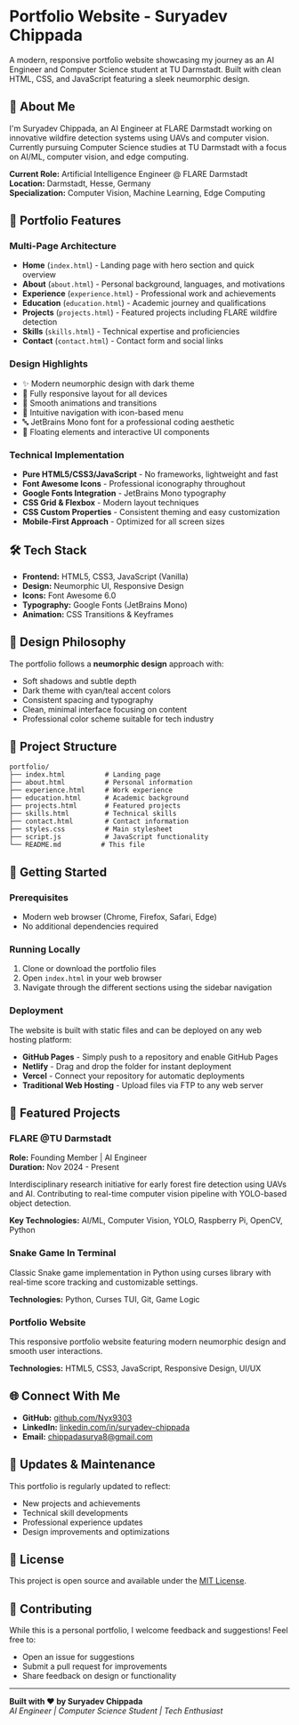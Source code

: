 # Portfolio Website - Suryadev Chippada

A modern, responsive portfolio website showcasing my journey as an AI Engineer and Computer Science student at TU Darmstadt. Built with clean HTML, CSS, and JavaScript featuring a sleek neumorphic design.

## 🚀 About Me

I'm Suryadev Chippada, an AI Engineer at FLARE Darmstadt working on innovative wildfire detection systems using UAVs and computer vision. Currently pursuing Computer Science studies at TU Darmstadt with a focus on AI/ML, computer vision, and edge computing.

**Current Role:** Artificial Intelligence Engineer @ FLARE Darmstadt  
**Location:** Darmstadt, Hesse, Germany  
**Specialization:** Computer Vision, Machine Learning, Edge Computing

## 🌟 Portfolio Features

### Multi-Page Architecture
- **Home** (`index.html`) - Landing page with hero section and quick overview
- **About** (`about.html`) - Personal background, languages, and motivations
- **Experience** (`experience.html`) - Professional work and achievements
- **Education** (`education.html`) - Academic journey and qualifications
- **Projects** (`projects.html`) - Featured projects including FLARE wildfire detection
- **Skills** (`skills.html`) - Technical expertise and proficiencies
- **Contact** (`contact.html`) - Contact form and social links

### Design Highlights
- ✨ Modern neumorphic design with dark theme
- 📱 Fully responsive layout for all devices
- 🎨 Smooth animations and transitions
- 🎯 Intuitive navigation with icon-based menu
- 🔤 JetBrains Mono font for a professional coding aesthetic
- 🌊 Floating elements and interactive UI components

### Technical Implementation
- **Pure HTML5/CSS3/JavaScript** - No frameworks, lightweight and fast
- **Font Awesome Icons** - Professional iconography throughout
- **Google Fonts Integration** - JetBrains Mono typography
- **CSS Grid & Flexbox** - Modern layout techniques
- **CSS Custom Properties** - Consistent theming and easy customization
- **Mobile-First Approach** - Optimized for all screen sizes

## 🛠️ Tech Stack

- **Frontend:** HTML5, CSS3, JavaScript (Vanilla)
- **Design:** Neumorphic UI, Responsive Design
- **Icons:** Font Awesome 6.0
- **Typography:** Google Fonts (JetBrains Mono)
- **Animation:** CSS Transitions & Keyframes

## 🎨 Design Philosophy

The portfolio follows a **neumorphic design** approach with:
- Soft shadows and subtle depth
- Dark theme with cyan/teal accent colors
- Consistent spacing and typography
- Clean, minimal interface focusing on content
- Professional color scheme suitable for tech industry

## 📁 Project Structure

```
portfolio/
├── index.html          # Landing page
├── about.html          # Personal information
├── experience.html     # Work experience
├── education.html      # Academic background
├── projects.html       # Featured projects
├── skills.html         # Technical skills
├── contact.html        # Contact information
├── styles.css          # Main stylesheet
├── script.js           # JavaScript functionality
└── README.md          # This file
```

## 🚀 Getting Started

### Prerequisites
- Modern web browser (Chrome, Firefox, Safari, Edge)
- No additional dependencies required

### Running Locally
1. Clone or download the portfolio files
2. Open `index.html` in your web browser
3. Navigate through the different sections using the sidebar navigation

### Deployment
The website is built with static files and can be deployed on any web hosting platform:
- **GitHub Pages** - Simply push to a repository and enable GitHub Pages
- **Netlify** - Drag and drop the folder for instant deployment
- **Vercel** - Connect your repository for automatic deployments
- **Traditional Web Hosting** - Upload files via FTP to any web server

## 🎯 Featured Projects

### FLARE @TU Darmstadt
**Role:** Founding Member | AI Engineer  
**Duration:** Nov 2024 - Present

Interdisciplinary research initiative for early forest fire detection using UAVs and AI. Contributing to real-time computer vision pipeline with YOLO-based object detection.

**Key Technologies:** AI/ML, Computer Vision, YOLO, Raspberry Pi, OpenCV, Python

### Snake Game In Terminal
Classic Snake game implementation in Python using curses library with real-time score tracking and customizable settings.

**Technologies:** Python, Curses TUI, Git, Game Logic

### Portfolio Website
This responsive portfolio website featuring modern neumorphic design and smooth user interactions.

**Technologies:** HTML5, CSS3, JavaScript, Responsive Design, UI/UX

## 🌐 Connect With Me

- **GitHub:** [github.com/Nyx9303](https://github.com/Nyx9303)
- **LinkedIn:** [linkedin.com/in/suryadev-chippada](https://www.linkedin.com/in/suryadev-chippada)
- **Email:** chippadasurya8@gmail.com

## 🔄 Updates & Maintenance

This portfolio is regularly updated to reflect:
- New projects and achievements
- Technical skill developments
- Professional experience updates
- Design improvements and optimizations

## 📄 License

This project is open source and available under the [MIT License](LICENSE).

## 🤝 Contributing

While this is a personal portfolio, I welcome feedback and suggestions! Feel free to:
- Open an issue for suggestions
- Submit a pull request for improvements
- Share feedback on design or functionality

---

**Built with ❤️ by Suryadev Chippada**  
*AI Engineer | Computer Science Student | Tech Enthusiast*
